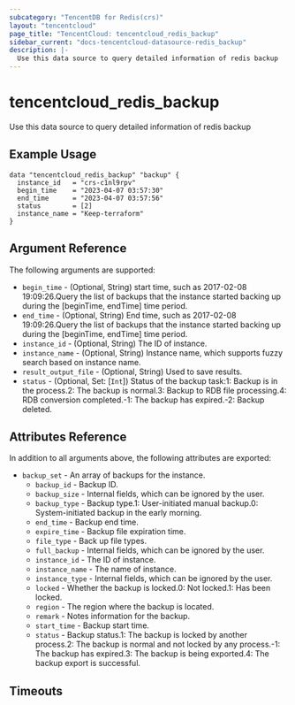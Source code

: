 ```yaml
---
subcategory: "TencentDB for Redis(crs)"
layout: "tencentcloud"
page_title: "TencentCloud: tencentcloud_redis_backup"
sidebar_current: "docs-tencentcloud-datasource-redis_backup"
description: |-
  Use this data source to query detailed information of redis backup
---
```


# tencentcloud_redis_backup

Use this data source to query detailed information of redis backup

## Example Usage

```hcl
data "tencentcloud_redis_backup" "backup" {
  instance_id   = "crs-c1nl9rpv"
  begin_time    = "2023-04-07 03:57:30"
  end_time      = "2023-04-07 03:57:56"
  status        = [2]
  instance_name = "Keep-terraform"
}
```

## Argument Reference

The following arguments are supported:

* `begin_time` - (Optional, String) start time, such as 2017-02-08 19:09:26.Query the list of backups that the instance started backing up during the [beginTime, endTime] time period.
* `end_time` - (Optional, String) End time, such as 2017-02-08 19:09:26.Query the list of backups that the instance started backing up during the [beginTime, endTime] time period.
* `instance_id` - (Optional, String) The ID of instance.
* `instance_name` - (Optional, String) Instance name, which supports fuzzy search based on instance name.
* `result_output_file` - (Optional, String) Used to save results.
* `status` - (Optional, Set: [`Int`]) Status of the backup task:1: Backup is in the process.2: The backup is normal.3: Backup to RDB file processing.4: RDB conversion completed.-1: The backup has expired.-2: Backup deleted.

## Attributes Reference

In addition to all arguments above, the following attributes are exported:

* `backup_set` - An array of backups for the instance.
  * `backup_id` - Backup ID.
  * `backup_size` - Internal fields, which can be ignored by the user.
  * `backup_type` - Backup type.1: User-initiated manual backup.0: System-initiated backup in the early morning.
  * `end_time` - Backup end time.
  * `expire_time` - Backup file expiration time.
  * `file_type` - Back up file types.
  * `full_backup` - Internal fields, which can be ignored by the user.
  * `instance_id` - The ID of instance.
  * `instance_name` - The name of instance.
  * `instance_type` - Internal fields, which can be ignored by the user.
  * `locked` - Whether the backup is locked.0: Not locked.1: Has been locked.
  * `region` - The region where the backup is located.
  * `remark` - Notes information for the backup.
  * `start_time` - Backup start time.
  * `status` - Backup status.1: The backup is locked by another process.2: The backup is normal and not locked by any process.-1: The backup has expired.3: The backup is being exported.4: The backup export is successful.


## Timeouts

<no value>


